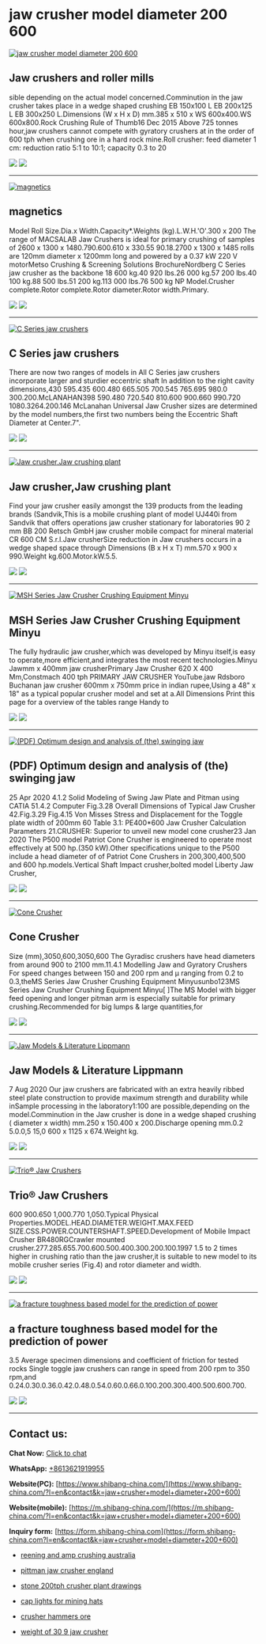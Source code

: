 # jaw crusher model diameter 200 600

<a href="https://swt.shibang-china.com/?l=en&img&k=jaw+crusher+model+diameter+200+600" target="_blank">![jaw crusher model diameter 200 600](http://static.shibang-china.com/all-800x300/116.jpg)</a>

## Jaw crushers and roller mills
sible depending on the actual model concerned.Comminution in the jaw crusher takes place in a wedge shaped crushing EB 150x100 L EB 200x125 L EB 300x250 L.Dimensions (W x H x D) mm.385 x 510 x WS 600x400.WS 600x800.Rock Crushing Rule of Thumb16 Dec 2015 Above 725 tonnes hour,jaw crushers cannot compete with gyratory crushers at in the order of 600 tph when crushing ore in a hard rock mine.Roll crusher: feed diameter 1 cm: reduction ratio 5:1 to 10:1; capacity 0.3 to 20


<a href="https://whatsapp.shibangsoft.com/WhatsApp.php" target="_blank" title="WhatsApp">![](http://static.shibang-china.com/icon/whatsapp.png)</a> <a href="https://swt.shibang-china.com/?l=en&icon&k=jaw+crusher+model+diameter+200+600" target="_blank">![](http://static.shibang-china.com/icon/chat-en.png)</a>

---

<a href="https://swt.shibang-china.com/?l=en&img&k=jaw+crusher+model+diameter+200+600" target="_blank">![magnetics](http://static.shibang-china.com/all-800x300/1364.jpg)</a>

## magnetics
Model Roll Size.Dia.x Width.Capacity*.Weights (kg).L.W.H.&#39;O&#39;.300 x 200 The range of MACSALAB Jaw Crushers is ideal for primary crushing of samples of 2600 x 1300 x 1480.790.600.610 x 330.55 90.18.2700 x 1300 x 1485 rolls are 120mm diameter x 1200mm long and powered by a 0.37 kW 220 V motorMetso Crushing &amp; Screening Solutions BrochureNordberg C Series jaw crusher as the backbone 18 600 kg.40 920 lbs.26 000 kg.57 200 lbs.40 100 kg.88 500 lbs.51 200 kg.113 000 lbs.76 500 kg NP Model.Crusher complete.Rotor complete.Rotor diameter.Rotor width.Primary.


<a href="https://whatsapp.shibangsoft.com/WhatsApp.php" target="_blank" title="WhatsApp">![](http://static.shibang-china.com/icon/whatsapp.png)</a> <a href="https://swt.shibang-china.com/?l=en&icon&k=jaw+crusher+model+diameter+200+600" target="_blank">![](http://static.shibang-china.com/icon/chat-en.png)</a>

---

<a href="https://swt.shibang-china.com/?l=en&img&k=jaw+crusher+model+diameter+200+600" target="_blank">![C Series jaw crushers](http://static.shibang-china.com/all-800x300/555.jpg)</a>

## C Series jaw crushers
There are now two ranges of models in All C Series jaw crushers incorporate larger and sturdier eccentric shaft In addition to the right cavity dimensions,430 595.435 600.480 665.505 700.545 765.695 980.0 300.200.McLANAHAN398 590.480 720.540 810.600 900.660 990.720 1080.3264.200.146 McLanahan Universal Jaw Crusher sizes are determined by the model numbers,the first two numbers being the Eccentric Shaft Diameter at Center.7&quot;.


<a href="https://whatsapp.shibangsoft.com/WhatsApp.php" target="_blank" title="WhatsApp">![](http://static.shibang-china.com/icon/whatsapp.png)</a> <a href="https://swt.shibang-china.com/?l=en&icon&k=jaw+crusher+model+diameter+200+600" target="_blank">![](http://static.shibang-china.com/icon/chat-en.png)</a>

---

<a href="https://swt.shibang-china.com/?l=en&img&k=jaw+crusher+model+diameter+200+600" target="_blank">![Jaw crusher,Jaw crushing plant](http://static.shibang-china.com/all-800x300/1011.jpg)</a>

## Jaw crusher,Jaw crushing plant
Find your jaw crusher easily amongst the 139 products from the leading brands (Sandvik,This is a mobile crushing plant of model UJ440i from Sandvik that offers operations jaw crusher stationary for laboratories 90 2 mm BB 200 Retsch GmbH jaw crusher mobile compact for mineral material CR 600 CM S.r.l.Jaw crusherSize reduction in Jaw crushers occurs in a wedge shaped space through Dimensions (B x H x T) mm.570 x 900 x 990.Weight kg.600.Motor.kW.5.5.


<a href="https://whatsapp.shibangsoft.com/WhatsApp.php" target="_blank" title="WhatsApp">![](http://static.shibang-china.com/icon/whatsapp.png)</a> <a href="https://swt.shibang-china.com/?l=en&icon&k=jaw+crusher+model+diameter+200+600" target="_blank">![](http://static.shibang-china.com/icon/chat-en.png)</a>

---

<a href="https://swt.shibang-china.com/?l=en&img&k=jaw+crusher+model+diameter+200+600" target="_blank">![MSH Series Jaw Crusher Crushing Equipment Minyu](http://static.shibang-china.com/all-800x300/1395.jpg)</a>

## MSH Series Jaw Crusher Crushing Equipment Minyu
The fully hydraulic jaw crusher,which was developed by Minyu itself,is easy to operate,more efficient,and integrates the most recent technologies.Minyu Jawmm x 400mm jaw crusherPrimary Jaw Crusher 620 X 400 Mm,Constmach 400 tph PRIMARY JAW CRUSHER YouTube.jaw Rdsboro Buchanan jaw crusher 600mm x 750mm price in indian rupee,Using a 48&quot; x 18&quot; as a typical popular crusher model and set at a.All Dimensions Print this page for a overview of the tables range Handy to


<a href="https://whatsapp.shibangsoft.com/WhatsApp.php" target="_blank" title="WhatsApp">![](http://static.shibang-china.com/icon/whatsapp.png)</a> <a href="https://swt.shibang-china.com/?l=en&icon&k=jaw+crusher+model+diameter+200+600" target="_blank">![](http://static.shibang-china.com/icon/chat-en.png)</a>

---

<a href="https://swt.shibang-china.com/?l=en&img&k=jaw+crusher+model+diameter+200+600" target="_blank">![(PDF) Optimum design and analysis of (the) swinging jaw](http://static.shibang-china.com/all-800x300/1104.jpg)</a>

## (PDF) Optimum design and analysis of (the) swinging jaw
25 Apr 2020 4.1.2 Solid Modeling of Swing Jaw Plate and Pitman using CATIA 51.4.2 Computer Fig.3.28 Overall Dimensions of Typical Jaw Crusher 42.Fig.3.29 Fig.4.15 Von Misses Stress and Displacement for the Toggle plate width of 200mm 60 Table 3.1: PE400*600 Jaw Crusher Calculation Parameters 21.CRUSHER: Superior to unveil new model cone crusher23 Jan 2020 The P500 model Patriot Cone Crusher is engineered to operate most effectively at 500 hp.(350 kW).Other specifications unique to the P500 include a head diameter of of Patriot Cone Crushers in 200,300,400,500 and 600 hp.models.Vertical Shaft Impact crusher,bolted model Liberty Jaw Crusher,


<a href="https://whatsapp.shibangsoft.com/WhatsApp.php" target="_blank" title="WhatsApp">![](http://static.shibang-china.com/icon/whatsapp.png)</a> <a href="https://swt.shibang-china.com/?l=en&icon&k=jaw+crusher+model+diameter+200+600" target="_blank">![](http://static.shibang-china.com/icon/chat-en.png)</a>

---

<a href="https://swt.shibang-china.com/?l=en&img&k=jaw+crusher+model+diameter+200+600" target="_blank">![Cone Crusher](http://static.shibang-china.com/all-800x300/935.jpg)</a>

## Cone Crusher
Size (mm),3050,600,3050,600 The Gyradisc crushers have head diameters from around 900 to 2100 mm.11.4.1 Modelling Jaw and Gyratory Crushers For speed changes between 150 and 200 rpm and μ ranging from 0.2 to 0.3,theMS Series Jaw Crusher Crushing Equipment Minyusunbo123MS Series Jaw Crusher Crushing Equipment Minyu[ ]The MS Model with bigger feed opening and longer pitman arm is especially suitable for primary crushing.Recommended for big lumps &amp; large quantities,for


<a href="https://whatsapp.shibangsoft.com/WhatsApp.php" target="_blank" title="WhatsApp">![](http://static.shibang-china.com/icon/whatsapp.png)</a> <a href="https://swt.shibang-china.com/?l=en&icon&k=jaw+crusher+model+diameter+200+600" target="_blank">![](http://static.shibang-china.com/icon/chat-en.png)</a>

---

<a href="https://swt.shibang-china.com/?l=en&img&k=jaw+crusher+model+diameter+200+600" target="_blank">![Jaw Models &amp; Literature Lippmann](http://static.shibang-china.com/all-800x300/753.jpg)</a>

## Jaw Models &amp; Literature Lippmann
7 Aug 2020 Our jaw crushers are fabricated with an extra heavily ribbed steel plate construction to provide maximum strength and durability while inSample processing in the laboratory1:100 are possible,depending on the model.Comminution in the Jaw crusher is done in a wedge shaped crushing ( diameter x width) mm.250 x 150.400 x 200.Discharge opening mm.0.2 5.0.0,5 15,0 600 x 1125 x 674.Weight kg.


<a href="https://whatsapp.shibangsoft.com/WhatsApp.php" target="_blank" title="WhatsApp">![](http://static.shibang-china.com/icon/whatsapp.png)</a> <a href="https://swt.shibang-china.com/?l=en&icon&k=jaw+crusher+model+diameter+200+600" target="_blank">![](http://static.shibang-china.com/icon/chat-en.png)</a>

---

<a href="https://swt.shibang-china.com/?l=en&img&k=jaw+crusher+model+diameter+200+600" target="_blank">![Trio® Jaw Crushers](http://static.shibang-china.com/all-800x300/446.jpg)</a>

## Trio® Jaw Crushers
600 900.650 1,000.770 1,050.Typical Physical Properties.MODEL.HEAD.DIAMETER.WEIGHT.MAX.FEED SIZE.CSS.POWER.COUNTERSHAFT.SPEED.Development of Mobile Impact Crusher BR480RGCrawler mounted crusher.277.285.655.700.600.500.400.300.200.100.1997 1.5 to 2 times higher in crushing ratio than the jaw crusher,it is suitable to new model to its mobile crusher series (Fig.4) and rotor diameter and width.


<a href="https://whatsapp.shibangsoft.com/WhatsApp.php" target="_blank" title="WhatsApp">![](http://static.shibang-china.com/icon/whatsapp.png)</a> <a href="https://swt.shibang-china.com/?l=en&icon&k=jaw+crusher+model+diameter+200+600" target="_blank">![](http://static.shibang-china.com/icon/chat-en.png)</a>

---

<a href="https://swt.shibang-china.com/?l=en&img&k=jaw+crusher+model+diameter+200+600" target="_blank">![a fracture toughness based model for the prediction of power](http://static.shibang-china.com/all-800x300/1317.jpg)</a>

## a fracture toughness based model for the prediction of power
3.5 Average specimen dimensions and coefficient of friction for tested rocks Single toggle jaw crushers can range in speed from 200 rpm to 350 rpm,and 0.24.0.30.0.36.0.42.0.48.0.54.0.60.0.66.0.100.200.300.400.500.600.700.

<a href="https://whatsapp.shibangsoft.com/WhatsApp.php" target="_blank" title="WhatsApp">![](http://static.shibang-china.com/icon/whatsapp.png)</a> <a href="https://swt.shibang-china.com/?l=en&icon&k=jaw+crusher+model+diameter+200+600" target="_blank">![](http://static.shibang-china.com/icon/chat-en.png)</a>

---
## Contact us:

**Chat Now:** [Click to chat](https://swt.shibang-china.com?l=en&contact&k=jaw+crusher+model+diameter+200+600)

**WhatsApp:**  [+8613621919955](https://whatsapp.shibangsoft.com/WhatsApp.php)

**Website(PC):** [https://www.shibang-china.com/](https://www.shibang-china.com/?l=en&contact&k=jaw+crusher+model+diameter+200+600)

**Website(mobile):** [https://m.shibang-china.com/](https://m.shibang-china.com/?l=en&contact&k=jaw+crusher+model+diameter+200+600)

**Inquiry form:** [https://form.shibang-china.com](https://form.shibang-china.com?l=en&contact&k=jaw+crusher+model+diameter+200+600)

* [reening and amp crushing australia](../162/reening%20and%20amp%20crushing%20australia.md)

* [pittman jaw crusher england](../166/pittman%20jaw%20crusher%20england.md)

* [stone 200tph crusher plant drawings](../170/stone%20200tph%20crusher%20plant%20drawings.md)

* [cap lights for mining hats](../165/cap%20lights%20for%20mining%20hats.md)

* [crusher hammers ore](../166/crusher%20hammers%20ore.md)

* [weight of 30 9 jaw crusher](../169/weight%20of%2030%209%20jaw%20crusher.md)